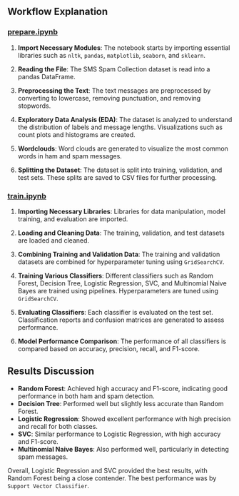 ## Workflow Explanation

### [prepare.ipynb](./prepare.ipynb)

1. **Import Necessary Modules**: The notebook starts by importing essential libraries such as `nltk`, `pandas`, `matplotlib`, `seaborn`, and `sklearn`.

2. **Reading the File**: The SMS Spam Collection dataset is read into a pandas DataFrame.

3. **Preprocessing the Text**: The text messages are preprocessed by converting to lowercase, removing punctuation, and removing stopwords.

4. **Exploratory Data Analysis (EDA)**: The dataset is analyzed to understand the distribution of labels and message lengths. Visualizations such as count plots and histograms are created.

5. **Wordclouds**: Word clouds are generated to visualize the most common words in ham and spam messages.

6. **Splitting the Dataset**: The dataset is split into training, validation, and test sets. These splits are saved to CSV files for further processing.

### [train.ipynb](./train.ipynb)

1. **Importing Necessary Libraries**: Libraries for data manipulation, model training, and evaluation are imported.

2. **Loading and Cleaning Data**: The training, validation, and test datasets are loaded and cleaned.

3. **Combining Training and Validation Data**: The training and validation datasets are combined for hyperparameter tuning using `GridSearchCV`.

4. **Training Various Classifiers**: Different classifiers such as Random Forest, Decision Tree, Logistic Regression, SVC, and Multinomial Naive Bayes are trained using pipelines. Hyperparameters are tuned using `GridSearchCV`.

5. **Evaluating Classifiers**: Each classifier is evaluated on the test set. Classification reports and confusion matrices are generated to assess performance.

6. **Model Performance Comparison**: The performance of all classifiers is compared based on accuracy, precision, recall, and F1-score.

## Results Discussion

- **Random Forest**: Achieved high accuracy and F1-score, indicating good performance in both ham and spam detection.
- **Decision Tree**: Performed well but slightly less accurate than Random Forest.
- **Logistic Regression**: Showed excellent performance with high precision and recall for both classes.
- **SVC**: Similar performance to Logistic Regression, with high accuracy and F1-score.
- **Multinomial Naive Bayes**: Also performed well, particularly in detecting spam messages.

Overall, Logistic Regression and SVC provided the best results, with Random Forest being a close contender. The best performance was by `Support Vector Classifier`.